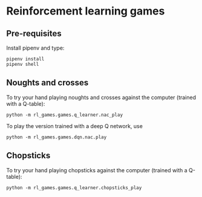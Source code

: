 # Reinforcement learning games

## Pre-requisites

Install pipenv and type:

```
pipenv install
pipenv shell
```

## Noughts and crosses

To try your hand playing noughts and crosses against the computer (trained with a Q-table):

```
python -m rl_games.games.q_learner.nac_play
```

To play the version trained with a deep Q network, use

```
python -m rl_games.games.dqn.nac.play
```

## Chopsticks

To try your hand playing chopsticks against the computer (trained with a Q-table):

```
python -m rl_games.games.q_learner.chopsticks_play
```
